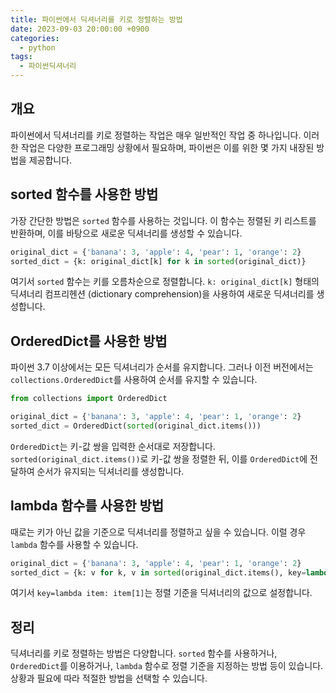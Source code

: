 ```yaml
---
title: 파이썬에서 딕셔너리를 키로 정렬하는 방법
date: 2023-09-03 20:00:00 +0900
categories:
  - python
tags:
  - 파이썬딕셔너리
---
```


## 개요

파이썬에서 딕셔너리를 키로 정렬하는 작업은 매우 일반적인 작업 중 하나입니다. 이러한 작업은 다양한 프로그래밍 상황에서 필요하며, 파이썬은 이를 위한 몇 가지 내장된 방법을 제공합니다.

## sorted 함수를 사용한 방법

가장 간단한 방법은 `sorted` 함수를 사용하는 것입니다. 이 함수는 정렬된 키 리스트를 반환하며, 이를 바탕으로 새로운 딕셔너리를 생성할 수 있습니다.

```python
original_dict = {'banana': 3, 'apple': 4, 'pear': 1, 'orange': 2}
sorted_dict = {k: original_dict[k] for k in sorted(original_dict)}
```

여기서 `sorted` 함수는 키를 오름차순으로 정렬합니다. `k: original_dict[k]` 형태의 딕셔너리 컴프리헨션 (dictionary comprehension)을 사용하여 새로운 딕셔너리를 생성합니다.

## OrderedDict를 사용한 방법

파이썬 3.7 이상에서는 모든 딕셔너리가 순서를 유지합니다. 그러나 이전 버전에서는 `collections.OrderedDict`를 사용하여 순서를 유지할 수 있습니다.

```python
from collections import OrderedDict

original_dict = {'banana': 3, 'apple': 4, 'pear': 1, 'orange': 2}
sorted_dict = OrderedDict(sorted(original_dict.items()))
```

`OrderedDict`는 키-값 쌍을 입력한 순서대로 저장합니다. `sorted(original_dict.items())`로 키-값 쌍을 정렬한 뒤, 이를 `OrderedDict`에 전달하여 순서가 유지되는 딕셔너리를 생성합니다.

## lambda 함수를 사용한 방법

때로는 키가 아닌 값을 기준으로 딕셔너리를 정렬하고 싶을 수 있습니다. 이럴 경우 `lambda` 함수를 사용할 수 있습니다.

```python
original_dict = {'banana': 3, 'apple': 4, 'pear': 1, 'orange': 2}
sorted_dict = {k: v for k, v in sorted(original_dict.items(), key=lambda item: item[1])}
```

여기서 `key=lambda item: item[1]`는 정렬 기준을 딕셔너리의 값으로 설정합니다.

## 정리

딕셔너리를 키로 정렬하는 방법은 다양합니다. `sorted` 함수를 사용하거나, `OrderedDict`를 이용하거나, `lambda` 함수로 정렬 기준을 지정하는 방법 등이 있습니다. 상황과 필요에 따라 적절한 방법을 선택할 수 있습니다.